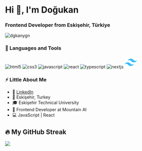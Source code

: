 <h1 align="left">Hi 👋, I'm Doğukan</h1>
<h3 align="left">Frontend Developer from Eskişehir, Türkiye</h3>

<p align="left">
  <img src="https://komarev.com/ghpvc/?username=dgkanygn&label=Profile%20views&color=0e75b6&style=flat" alt="dgkanygn" />
</p>

### 🧰 Languages and Tools

<p align="left">
  <img src="https://cdn.jsdelivr.net/gh/devicons/devicon/icons/html5/html5-original.svg" alt="html5" width="40" height="40"/>
  <img src="https://cdn.jsdelivr.net/gh/devicons/devicon/icons/css3/css3-original.svg" alt="css3" width="40" height="40"/>
  <img src="https://cdn.jsdelivr.net/gh/devicons/devicon/icons/javascript/javascript-original.svg" alt="javascript" width="40" height="40"/>
  <img src="https://cdn.jsdelivr.net/gh/devicons/devicon/icons/react/react-original.svg" alt="react" width="40" height="40"/>
  <img src="https://cdn.jsdelivr.net/gh/devicons/devicon/icons/typescript/typescript-original.svg" alt="typescript" width="40" height="40"/>
  <img src="https://cdn.jsdelivr.net/gh/devicons/devicon/icons/nextjs/nextjs-original.svg" alt="nextjs" width="40" height="40" style="background-color: white;"/>
  <img src="https://raw.githubusercontent.com/devicons/devicon/master/icons/tailwindcss/tailwindcss-original.svg" alt="tailwindcss" width="40" height="40"/>
</p>

### ⚡ Little About Me

- 🔗 [LinkedIn](https://www.linkedin.com/in/dgkanygn)  
- 📍 Eskişehir, Turkey  
- 🎓 Eskişehir Technical University  
- 🏢 Frontend Developer at Mountain AI 
- 💻 JavaScript | React

  
## 🔥 My GitHub Streak

<p align="left">
  <img src="https://github-readme-streak-stats.herokuapp.com?user=dgkanygn&theme=tokyonight&hide_border=true" />
</p>
